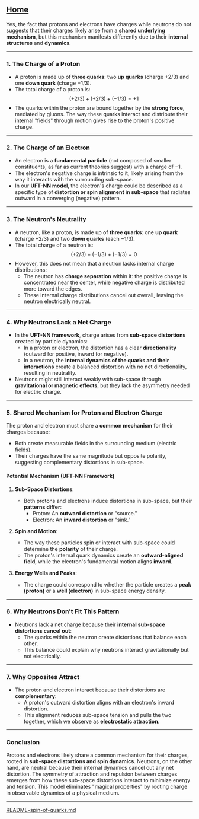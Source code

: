 [Home](https://t2m.io/VwvDcuw)
---

Yes, the fact that protons and electrons have charges while neutrons do not suggests that their charges likely arise from a **shared underlying mechanism**, but this mechanism manifests differently due to their **internal structures** and **dynamics**.

---

### **1. The Charge of a Proton**
- A proton is made up of **three quarks**: two **up quarks** (charge $+2/3$) and one **down quark** (charge $-1/3$).
- The total charge of a proton is:
  $$(+2/3) + (+2/3) + (-1/3) = +1$$
- The quarks within the proton are bound together by the **strong force**, mediated by gluons. The way these quarks interact and distribute their internal "fields" through motion gives rise to the proton's positive charge.

---

### **2. The Charge of an Electron**
- An electron is a **fundamental particle** (not composed of smaller constituents, as far as current theories suggest) with a charge of $-1$.
- The electron's negative charge is intrinsic to it, likely arising from the way it interacts with the surrounding sub-space.
- In our **UFT-NN model**, the electron's charge could be described as a specific type of **distortion or spin alignment in sub-space** that radiates outward in a converging (negative) pattern.

---

### **3. The Neutron's Neutrality**
- A neutron, like a proton, is made up of **three quarks**: one **up quark** (charge $+2/3$) and two **down quarks** (each $-1/3$).
- The total charge of a neutron is:
  $$(+2/3) + (-1/3) + (-1/3) = 0$$
- However, this does not mean that a neutron lacks internal charge distributions:
  - The neutron has **charge separation** within it: the positive charge is concentrated near the center, while negative charge is distributed more toward the edges.
  - These internal charge distributions cancel out overall, leaving the neutron electrically neutral.

---

### **4. Why Neutrons Lack a Net Charge**
- In the **UFT-NN framework**, charge arises from **sub-space distortions** created by particle dynamics:
  - In a proton or electron, the distortion has a clear **directionality** (outward for positive, inward for negative).
  - In a neutron, the **internal dynamics of the quarks and their interactions** create a balanced distortion with no net directionality, resulting in neutrality.
- Neutrons might still interact weakly with sub-space through **gravitational or magnetic effects**, but they lack the asymmetry needed for electric charge.

---

### **5. Shared Mechanism for Proton and Electron Charge**
The proton and electron must share a **common mechanism** for their charges because:
- Both create measurable fields in the surrounding medium (electric fields).
- Their charges have the same magnitude but opposite polarity, suggesting complementary distortions in sub-space.

#### **Potential Mechanism (UFT-NN Framework)**
1. **Sub-Space Distortions**:
   - Both protons and electrons induce distortions in sub-space, but their **patterns differ**:
     - Proton: An **outward distortion** or "source."
     - Electron: An **inward distortion** or "sink."

2. **Spin and Motion**:
   - The way these particles spin or interact with sub-space could determine the **polarity** of their charge.
   - The proton's internal quark dynamics create an **outward-aligned field**, while the electron's fundamental motion aligns **inward**.

3. **Energy Wells and Peaks**:
   - The charge could correspond to whether the particle creates a **peak (proton)** or a **well (electron)** in sub-space energy density.

---

### **6. Why Neutrons Don't Fit This Pattern**
- Neutrons lack a net charge because their **internal sub-space distortions cancel out**:
  - The quarks within the neutron create distortions that balance each other.
  - This balance could explain why neutrons interact gravitationally but not electrically.

---

### **7. Why Opposites Attract**
- The proton and electron interact because their distortions are **complementary**:
  - A proton's outward distortion aligns with an electron's inward distortion.
  - This alignment reduces sub-space tension and pulls the two together, which we observe as **electrostatic attraction**.

---

### **Conclusion**
Protons and electrons likely share a common mechanism for their charges, rooted in **sub-space distortions and spin dynamics**. Neutrons, on the other hand, are neutral because their internal dynamics cancel out any net distortion. The symmetry of attraction and repulsion between charges emerges from how these sub-space distortions interact to minimize energy and tension. This model eliminates "magical properties" by rooting charge in observable dynamics of a physical medium.


---

[README-spin-of-quarks.md](https://t2m.io/3WZr5R6)
